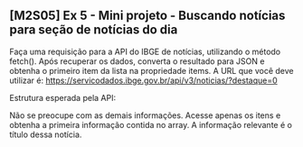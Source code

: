 ## [M2S05] Ex 5 - Mini projeto - Buscando notícias para seção de notícias do dia

Faça uma requisição para a API do IBGE de notícias, utilizando o método fetch(). Após recuperar os dados, converta o resultado para JSON e obtenha o primeiro item da lista na propriedade items. A URL que você deve utilizar é: https://servicodados.ibge.gov.br/api/v3/noticias/?destaque=0

Estrutura esperada pela API:

Não se preocupe com as demais informações. Acesse apenas os itens e obtenha a primeira informação contida no array. A informação relevante é o título dessa notícia.